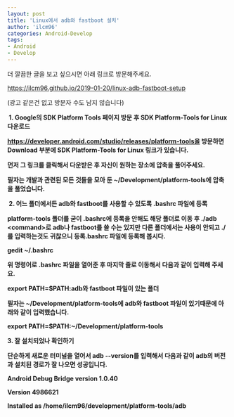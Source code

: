 ```yaml
---
layout: post
title: 'Linux에서 adb와 fastboot 설치'
author: 'ilcm96'
categories: Android-Develop
tags:
- Android
- Develop
---
```



<script> location.href='https://cafe.naver.com/develoid/845274' ; </script>

<p>더 깔끔한 글을 보고 싶으시면 아래 링크로 방문해주세요.</p><a href="https://ilcm96.github.io/2019-01-20/linux-adb-fastboot-setup">https://ilcm96.github.io/2019-01-20/linux-adb-fastboot-setup</a><p>(광고 같은건 없고 방문자 수도 남지 않습니다)<b><p>&nbsp;1. Google의 SDK Platform Tools 페이지 방문 후 SDK Platform-Tools for Linux 다운로드</p><p><a href="https://developer.android.com/studio/releases/platform-tools을">https://developer.android.com/studio/releases/platform-tools을</a> 방문하면 Download 부분에 SDK Platform-Tools for Linux 링크가 있습니다.</p><p>먼저 그 링크를 클릭해서 다운받은 후 자신이 원하는 장소에 압축을 풀어주세요.</p><p>필자는 개발과 관련된 모든 것들을 모아 둔 ~/Development/platform-tools에 압축을 풀었습니다.</p><p>&nbsp;2. 어느 폴더에서든 adb와 fastboot를 사용할 수 있도록 .bashrc 파일에 등록</p><p>platform-tools 폴더를 굳이 .bashrc에 등록을 안해도 해당 폴더로 이동 후 ./adb &lt;command&gt;로 adb나 fastboot를 쓸 수는 있지만 다른 폴더에서는 사용이 안되고 ./를 입력하는것도 귀찮으니 등록.bashrc 파일에 등록해 봅시다.</p><p>gedit ~/.bashrc</p><p>위 명령어로 .bashrc 파일을 열어준 후 마지막 줄로 이동해서 다음과 같이 입력해 주세요.</p><p>export PATH=$PATH:adb와 fastboot 파일이 있는 폴더</p><p>필자는 ~/Development/platform-tools에 adb와 fastboot 파일이 있기때문에 아래와 같이 입력했습니다.</p><p>export PATH=$PATH:~/Development/platform-tools</p><p>3. 잘 설치되었나 확인하기</p><p>단순하게 새로운 터미널을 열어서 adb --version를 입력해서 다음과 같이 adb의 버전과 설치된 경로가 잘 나오면 성공입니다.</p><p>Android Debug Bridge version 1.0.40</p><p>Version 4986621</p><p>Installed as /home/ilcm96/development/platform-tools/adb</p></p>
